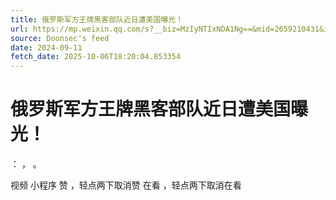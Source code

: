 ```yaml
---
title: 俄罗斯军方王牌黑客部队近日遭美国曝光！
url: https://mp.weixin.qq.com/s?__biz=MzIyNTIxNDA1Ng==&mid=2659210431&idx=1&sn=bad3ba39041be7dc2563ec6c6761f662
source: Doonsec's feed
date: 2024-09-11
fetch_date: 2025-10-06T18:20:04.853354
---
```


# 俄罗斯军方王牌黑客部队近日遭美国曝光！

：
，
。

视频
小程序
赞
，轻点两下取消赞
在看
，轻点两下取消在看